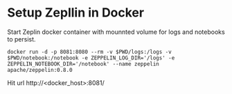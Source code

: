 # Setup Zepllin in Docker

Start Zeplin docker container with mounnted volume for logs and notebooks to persist.
```
docker run -d -p 8081:8080 --rm -v $PWD/logs:/logs -v $PWD/notebook:/notebook -e ZEPPELIN_LOG_DIR='/logs' -e ZEPPELIN_NOTEBOOK_DIR='/notebook' --name zeppelin apache/zeppelin:0.8.0
```
Hit url http://<docker_host>:8081/
